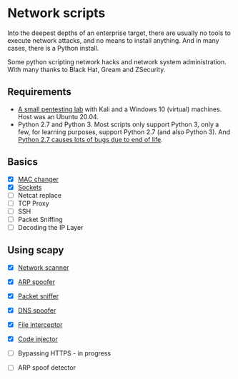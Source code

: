 # Network scripts

Into the deepest depths of an enterprise target, there are usually no tools to execute network attacks, and no means to install anything.
And in many cases, there is a Python install.

Some python scripting network hacks and network system administration.
With many thanks to Black Hat, Gream and ZSecurity.

## Requirements
* [A small pentesting lab](https://github.com/tymyrddin/ymrir/wiki/pentesting-lab.md) with Kali and a Windows 10 (virtual) machines. Host was an Ubuntu 20.04. 
* Python 2.7 and Python 3. Most scripts only support Python 3, only a few, for learning purposes, support Python 2.7 (and also Python 3). And [Python 2.7 causes lots of bugs due to end of life](https://github.com/tymyrddin/ymrir/wiki/python-2.7-end-of-life.md).

## Basics
- [x] [MAC changer](mac_changer)
- [x] [Sockets](sockets)
- [ ] Netcat replace
- [ ] TCP Proxy
- [ ] SSH
- [ ] Packet Sniffing
- [ ] Decoding the IP Layer

## Using scapy
- [x] [Network scanner](network_scanner)
- [x] [ARP spoofer](arp_spoofer)
- [x] [Packet sniffer](packet_sniffer)
- [x] [DNS spoofer](dns_spoofer)
- [x] [File interceptor](file_interceptor) 
- [x] [Code injector](code_injector)
- [ ] Bypassing HTTPS - in progress
- [ ] ARP spoof detector

